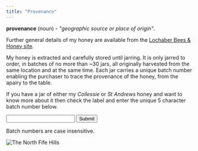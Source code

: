 ```yaml
---
title: "Provenance"
---
```


**provenance** (noun) - *"geographic source or place of origin"*.

Further general details of my honey are available from the [Lochaber Bees & Honey site](https://lochaberbees.co.uk/).

My honey is extracted and carefully stored until jarring. It is only jarred to order, in batches of no more than ~30 jars, all originally harvested from the same location and at the same time. Each jar carries a unique batch number enabling the purchaser to trace the provenance of the honey, from the apairy to the table.

If you have a jar of either my *Collessie* or *St Andrews* honey and want to know more about it then check the label and enter the unique 5 character batch number below.

<DIV>
<FORM method="post" action="https://localhoney.theapiarist.org/cgi-bin/showBatch.pl" enctype="multipart/form-data">
<INPUT name="batch" TYPE="text" LENGTH=5 VALUE="" REQUIRED="required" />
<INPUT name="press" TYPE='submit' VALUE='Submit' />
</FORM>
</DIV>

Batch numbers are case insensitive. 

![The North Fife Hills](images/fife/180422-011.jpg)